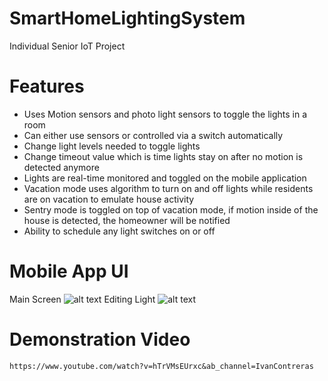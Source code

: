 # SmartHomeLightingSystem  
Individual Senior IoT Project  


# Features
- Uses Motion sensors and photo light sensors to toggle the lights in a room  
- Can either use sensors or controlled via a switch automatically  
- Change light levels needed to toggle lights
- Change timeout value which is time lights stay on after no motion is detected anymore
- Lights are real-time monitored and toggled on the mobile application  
- Vacation mode uses algorithm to turn on and off lights while residents are on vacation to emulate house activity  
- Sentry mode is toggled on top of vacation mode, if motion inside of the house is detected, the homeowner will be notified  
- Ability to schedule any light switches on or off

# Mobile App UI
Main Screen
![alt text](https://user-images.githubusercontent.com/104869278/166835923-6faa06d1-68c8-4e5c-815d-c0cb7f3652b4.png)
Editing Light
![alt text](https://user-images.githubusercontent.com/104869278/166836130-0f2be9b9-6fea-46b4-9c8a-24d5a58d4df7.png)

# Demonstration Video  
    https://www.youtube.com/watch?v=hTrVMsEUrxc&ab_channel=IvanContreras
